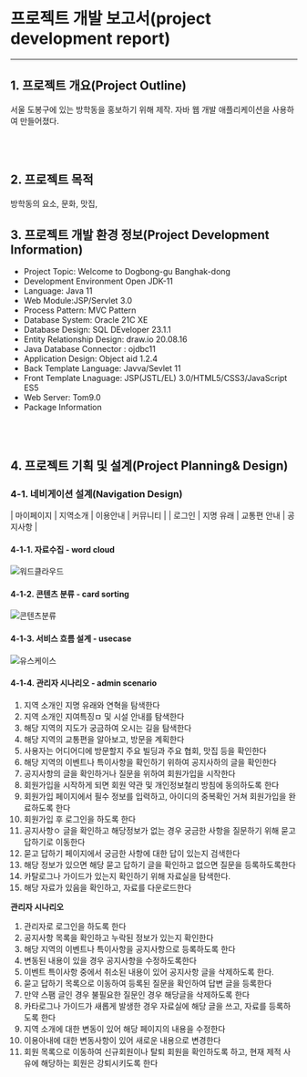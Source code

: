 # 프로젝트 개발 보고서(project development report)
--------------------------------
## 1. 프로젝트 개요(Project Outline)
서울 도봉구에 있는 방학동을 홍보하기 위해 제작. 자바 웹 개발 애플리케이션을 사용하여 만들어졌다.



<br><br>

## 2. 프로젝트 목적
방학동의 요소, 문화, 맛집, 

## 3. 프로젝트 개발 환경 정보(Project Development Information)
- Project Topic: Welcome to Dogbong-gu Banghak-dong
- Development Environment Open JDK-11
- Language: Java 11
- Web Module:JSP/Servlet 3.0
- Process Pattern: MVC Pattern
- Database System: Oracle 21C XE
- Database Design: SQL DEveloper 23.1.1
- Entity Relationship Design: draw.io 20.08.16
- Java Database Connector : ojdbc11
- Application Design: Object aid 1.2.4
- Back Template Language: Javva/Sevlet 11
- Front Template Lnaguage: JSP(JSTL/EL) 3.0/HTML5/CSS3/JavaScript ES5
- Web Server: Tom9.0
- Package Information 

<br><br>

## 4. 프로젝트 기획 및 설계(Project Planning& Design)

### 4-1. 네비게이션 설계(Navigation Design)
| 마이페이지 | 지역소개 | 이용안내 | 커뮤니티 |
| 로그인 | 지명 유래 | 교통편 안내 | 공지사항 |
#### 4-1-1. 자료수집 - word cloud
![워드클라우드]("./design/wordcloud2.png")
#### 4-1-2.  콘텐츠 분류 - card sorting
![콘텐츠분류]("./design/cardSorting.png")
#### 4-1-3. 서비스 흐름 설계 - usecase
![유스케이스]("./design/usecase.png")
#### 4-1-4. 관리자 시나리오 - admin scenario

1. 지역 소개인 지명 유래와 연혁을 탐색한다
2. 지역 소개인 지여특징ㅁ 및 시설 안내를 탐색한다
3. 해당 지역의 지도가 궁금하여 오시는 길을 탐색한다
4. 해당 지역의 교통편을 알아보고, 방문을 계획한다
5. 사용자는 어디어디에 방문할지 주요 빌딩과 주요 협회, 맛집 등을 확인한다
6. 해당 지역의 이벤트나 특이사항을 확인하기 위하여 공지사하의 글을 확인한다
7. 공지사항의 글을 확인하거나 질문을 위하여 회원가입을 시작한다
8. 회원가입을 시작하게 되면 회원 약관 및 개인정보철리 방침에 동의하도록 한다
9.  회원가입 페이지에서 필수 정보를 입력하고, 아이디의 중복확인 거쳐 회원가입을 완료하도록 한다
10. 회원가입 후 로그인을 하도록 한다
11. 공지사항ㅇ 글을 확인하고 해당정보가 없는 경우 궁금한 사항을 질문하기 위해 묻고 답하기로 이동한다
12. 묻고 답하기 페이지에서 궁금한 사항에 대한 답이 있는지 검색한다
13. 해당 정보가 있으면 해당 묻고 답하기 글을 확인하고 없으면 질문을 등록하도록한다
14. 카탈로그나 가이드가 있는지 확인하기 위해 자료실을 탐색한다.
15. 해당 자료가 있음을 확인하고, 자료를 다운로드한다

**관리자 시나리오**
1. 관리자로 로그인을 하도록 한다
2. 공지사항 목록을 확인하고 누락된 정보가 있는지 확인한다
3. 해당 지역의 이벤트나 특이사항을 공지사항으로 등록하도록 한다
4. 변동된 내용이 있을 경우 공지사항을 수정하도록한다
5. 이벤트 특이사항 중에서 취소된 내용이 있어 공지사항 글을 삭제하도록 한다.
6. 묻고 답하기 목록으로 이동하여 등록된 질문을 확인하여 답변 글을 등록한다
7. 만약 스팸 글인 경우 불필요한 질문인 경우 해당글을 삭제하도록 한다
8. 카타로그나 가이드가 새롭게 발생한 경우 자료실에 해당 글을 쓰고, 자료를 등록하도록 한다
9. 지역 소개에 대한 변동이 있어 해당 페이지의 내용을 수정한다
10. 이용아내에 대한 변동사항이 있어 새로운 내용으로 변경한다
11. 회원 목록으로 이동하여 신규회원이나 탈퇴 회원을 확인하도록 하고,
현재 제적 사유에 해당하는 회원은 강퇴시키도록 한다